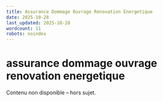 ```yaml
---
title: Assurance Dommage Ouvrage Renovation Energetique
date: 2025-10-28
last_updated: 2025-10-28
wordcount: 11
robots: noindex
---
```


# assurance dommage ouvrage renovation energetique

Contenu non disponible – hors sujet.